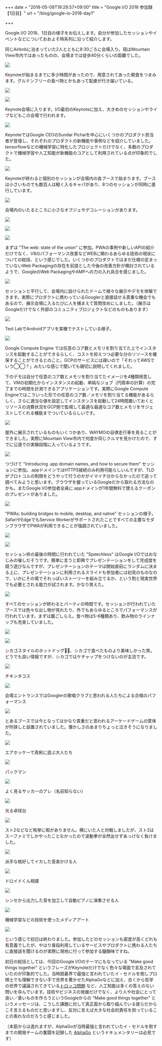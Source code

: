 +++
date = "2018-05-08T19:28:57+09:00"
title = "Google I/O 2018 参加録【1日目】"
url = "/blog/google-io-2018-day1"

+++

Google I/O 2018、1日目の様子をお伝えします。自分が参加したセッションやイベントなどについておおよそ時系列に沿って紹介します。

同じAirbnbに泊まっていた2人とともに8:30ごろに会場入り。宿はMountain View市内ではあったものの、会場までは徒歩40分くらいの距離でした。

![](/static/20180508/1.jpg)

Keynoteが始まるまでに多少時間があったので、用意されてあった朝食をつまみます。グルテンフリーの食べ物とかもあって配慮が行き届いている。

![](/static/20180508/2.jpg)

![](/static/20180508/3.jpg)

Keynote会場に入ります。I/O最初のKeynoteに加え、大きめのセッションやライブなどもこの会場で行われます。

![](/static/20180508/4.jpg)

KeynoteではGoogle CEOのSundar Pichaiを中心にいくつかのプロダクト担当者が登壇し、それぞれのプロダクトの新機能や事例などを紹介していました。tensorflowなどの機械学習に特化したプロジェクトだけでなく、多数のプロダクトで機械学習や人工知能が新機能のコアとして利用されている点が印象的でした。

![](/static/20180508/5.jpg)

Keynoteが終わると個別のセッションが会場内の各ブースで始まります。ブースは小さいものでも数百人は軽く入るキャパがあり、8つのセッションが同時に進行しています。

![](/static/20180508/6.jpg)

会場内のいたるところに小さなオブジェやデコレーションがあります。

![](/static/20180508/36.jpg)

![](/static/20180508/37.jpg)

![](/static/20180508/38.jpg)

まずは "The web: state of the union" に参加。PWAの事例や新しいAPIの紹介だけでなく、V8のパフォーマンス改善などWEBに関わるあらゆる技術の現状についての総括、という感じでした。いくつかのプロダクトではまだ仕様の定まっていないWeb Packagingの存在を前提とした今後の改善方針が検討されているようで、GoogleのWeb PackagingやAMPへの力の入れ具合を感じました。

![](/static/20180508/7.jpg)

セッションと平行して、会場内に設けられたドームで様々な展示やデモを体験できます。実際にプロダクトに携わっているGooglerと直接話せる貴重な機会でもあるので、展示会場に入るたびに人を捕まえて質問攻めにしました。（展示はGoogleだけでなく外部のコミュニティプロジェクトなどのものもあります）

![](/static/20180508/8.jpg)

Test LabでAndroidアプリを実機でテストしている様子。

![](/static/20180508/9.jpg)

Google Compute Engine では任意のコア数とメモリを割り当てた上でインスタンスを起動することができるらしく、コストを抑えつつ必要な分のリソースを確保することができるとのこと。GCPのサービスには疎いので「それってAWSでいう◯◯？」みたいな感じで聞いても親切に説明してくれました。

下のデモは自分で任意のコア数とメモリを割り当てたイメージを4種類用意して、VMの初期化からインスタンスの起動、単純なジョブ（円周率の計算）の完了までの時間を計測できるアプリケーションです。実際にGoogle Compute Engineではこういった形での任意のコア数／メモリを割り当てる機能があるらしく、さらに適当な値を設定してインスタンスを起動して24時間置いておくとリソースの消費状況をGCP側で監視して最適な最適なコア数とメモリをサジェストしてくれる機能までついているらしいです。

![](/static/20180508/10.jpg)

屋外に展示されているものもいくつかあり、WAYMOの自律走行車を見ることができました。実際にMountain View市内で何度か同じクルマを見かけたので、すでに公道での実験段階に入っているようです。

![](/static/20180508/11.jpg)

つづけて "Introducing .app domain names, and how to secure them" セッションに参加。.appドメインではHTTPS接続のみ利用可能らしいんですが、TLDがプロトコルの制限をどうやって行うのかがイマイチ分からなかったので追って調べてみようと思います。ブラウザを握っているGoogleだから取れる方法なのかも。またGoogle I/O参加者全員に.appドメインが1年間無料で使えるクーポンのプレゼントがありました。

![](/static/20180508/12.jpg)

<!-- ![](/static/20180508/13.jpg) -->

"PWAs: building bridges to mobile, desktop, and native" セッションの様子。SafariやEdgeでもService Workerがサポートされたことですべての主要なモダンブラウザでPWAが利用できることが強調されていました。

![](/static/20180508/14.jpg)

![](/static/20180508/15.jpg)

セッション枠の最後の時間に行われていた "Speechless" はGoogle I/Oではおなじみの催しだそうです。簡単に言うと即興でプレゼンテーションをして完成度を競う遊びなんですが、プレゼンテーションのテーマは開始直前にランダムに決まる上に、プレゼンテーションに利用されるスライドも参加者には初見のものなので、いかにその場でそれっぽいストーリーを組み立てるか、という割と現実世界でも必要とされる能力が試されます。かなり笑えた。

![](/static/20180508/16.jpg)

すべてのセッションが終わるとパーティの時間です。セッションが行われていたブースでは色々な出し物が見れたり、外でもあらゆるところでパフォーマンスが行われています。まずは腹ごしらえ。食べ物は5-6種類あり、飲み物のラインナップも充実していました。

![](/static/20180508/19.jpg)

![](/static/20180508/17.jpg)

シカゴスタイルのホットドッグ、シカゴで食べたものより美味しかった笑。どうでも良い情報ですが、シカゴではケチャップをつけないのが主流です。

![](/static/20180508/18.jpg)

チキンタコス

![](/static/20180508/20.jpg)

会場エントランスではGooglerの歌唱クラブと思われる人たちによる合唱のパフォーマンス

![](/static/20180508/21.jpg)

とあるブースでは今となってはかなり貴重だと思われるアーケードゲームの筐体が所狭しと設置されていました。懐かしさのあまりちょっと泣きそうになりました。

![](/static/20180508/22.jpg)

エアホッケーで真剣に遊ぶ大人たち

![](/static/20180508/23.jpg)

パックマン

![](/static/20180508/24.jpg)

よく見るサッカーのアレ（名前知らない）

![](/static/20180508/27.jpg)

光る卓球台

![](/static/20180508/30.jpg)

スト2などなど枚挙に暇がありません。横にいた人と対戦しましたが、スト2はスーファミでしかやったことなかったので波動拳が全然出せずあっけなく負けました。

![](/static/20180508/29.jpg)

派手な格好してイカした音楽かける人

![](/static/20180508/31.jpg)

ドロイドくん相撲

![](/static/20180508/32.jpg)

シンセから出力した音を加工して自動ピアノに演奏させる人

![](/static/20180508/33.jpg)

機械学習などの技術を使ったメディアアート

![](/static/20180508/34.jpg)

という感じで初日は終わりました。参加したどのセッションも密度が高くどれも有意義でしたが、やはり普段利用しているサービスやプロダクトに携わる人たちに直接話を聞けるのが実際に現地に行って参加する醍醐味ですね。

初日の総括としては、今回のGoogle I/Oのテーマにもなっている "Make good things together" というフレーズがKeynoteだけでなく色々な場面で言及されていたのが印象的でした。当時囲碁界で最強と言われていたイ・セドルを倒しプロ棋士でも理解できない手で世界を驚かせたAlphaGoなどに加え、古くから哲学の世界で議論されてきている[トロッコ問題](https://ja.wikipedia.org/wiki/%E3%83%88%E3%83%AD%E3%83%83%E3%82%B3%E5%95%8F%E9%A1%8C) など、人工知能は多くの答えのない問いを孕んでいます。技術やビジネスの発展だけでなく、より人や社会にとって良い／善いものを作ろうというGoogleからの "Make good things together" というメッセージは、こうした課題に対して真正面から取り組んでいる彼らだからこそ言えるものだと思いますし、反対に言えば大きな社会的責任を担っていることの表れなのだろうと感じました。

（本筋からは逸れますが、AlphaGoが当時最強と言われていたイ・セドルを倒すまでの開発チームの奮闘を記録した [AlphaGo](https://www.youtube.com/watch?v=8tq1C8spV_g) というドキュメンタリーは必見です）
